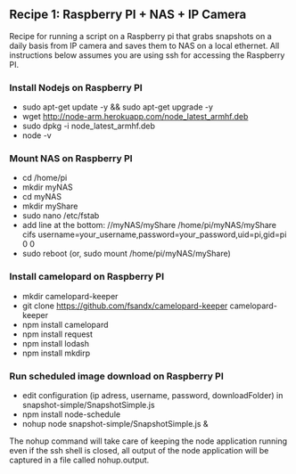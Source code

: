 ## Recipe 1: Raspberry PI + NAS + IP Camera
Recipe for running a script on a Raspberry pi that grabs snapshots on a daily basis from IP camera and saves them to NAS on a local ethernet.
All instructions below assumes you are using ssh for accessing the Raspberry PI.

### Install Nodejs on Raspberry PI
* 	sudo apt-get update -y && sudo apt-get upgrade -y
* 	wget http://node-arm.herokuapp.com/node_latest_armhf.deb
*  	sudo dpkg -i node_latest_armhf.deb
* 	node -v

### Mount NAS on Raspberry PI
* 	cd /home/pi
* 	mkdir myNAS
* 	cd myNAS
* 	mkdir myShare
* 	sudo nano /etc/fstab
* 	add line at the bottom: //myNAS/myShare /home/pi/myNAS/myShare cifs username=your_username,password=your_password,uid=pi,gid=pi 0 0
*	sudo reboot (or, sudo mount /home/pi/myNAS/myShare)

### Install camelopard on Raspberry PI
* 	mkdir camelopard-keeper 
* 	git clone https://github.com/fsandx/camelopard-keeper camelopard-keeper
* 	npm install camelopard
* 	npm install request
* 	npm install lodash
* 	npm install mkdirp

### Run scheduled image download on Raspberry PI
* edit configuration (ip adress, username, password, downloadFolder) in snapshot-simple/SnapshotSimple.js
* npm install node-schedule
* nohup node snapshot-simple/SnapshotSimple.js &

The nohup command will take care of keeping the node application running even if the ssh shell is closed, all output of the node application will be captured in a file called nohup.output. 


